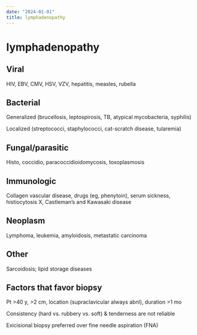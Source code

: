 ```yaml
---
date: "2024-01-01"
title: lymphadenopathy
---
```


# lymphadenopathy

## Viral

HIV, EBV, CMV, HSV, VZV, hepatitis, measles, rubella

## Bacterial

Generalized (brucellosis, leptospirosis, TB, atypical mycobacteria, syphilis)

Localized (streptococci, staphylococci, cat-scratch disease, tularemia)

## Fungal/parasitic

Histo, coccidio, paracoccidioidomycosis, toxoplasmosis

## Immunologic

Collagen vascular disease, drugs (eg, phenytoin), serum sickness, histiocytosis X, Castleman’s and Kawasaki disease

## Neoplasm

Lymphoma, leukemia, amyloidosis, metastatic carcinoma

## Other

Sarcoidosis; lipid storage diseases

## Factors that favor biopsy

Pt >40 y, >2 cm, location (supraclavicular always abnl), duration >1 mo

Consistency (hard vs. rubbery vs. soft) & tenderness are not reliable

Exicisional biopsy preferred over fine needle aspiration (FNA)
